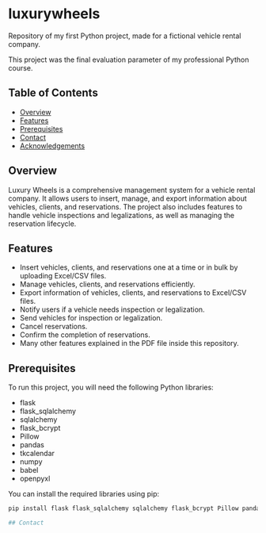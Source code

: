 # luxurywheels
Repository of my first Python project, made for a fictional vehicle rental company.

This project was the final evaluation parameter of my professional Python course.

## Table of Contents

- [Overview](#overview)
- [Features](#features)
- [Prerequisites](#prerequisites)
- [Contact](#contact)
- [Acknowledgements](#acknowledgements)

## Overview

Luxury Wheels is a comprehensive management system for a vehicle rental company. It allows users to insert, manage, and export information about vehicles, clients, and reservations. The project also includes features to handle vehicle inspections and legalizations, as well as managing the reservation lifecycle.

## Features

- Insert vehicles, clients, and reservations one at a time or in bulk by uploading Excel/CSV files.
- Manage vehicles, clients, and reservations efficiently.
- Export information of vehicles, clients, and reservations to Excel/CSV files.
- Notify users if a vehicle needs inspection or legalization.
- Send vehicles for inspection or legalization.
- Cancel reservations.
- Confirm the completion of reservations.
- Many other features explained in the PDF file inside this repository.

## Prerequisites

To run this project, you will need the following Python libraries:

- flask
- flask_sqlalchemy
- sqlalchemy
- flask_bcrypt
- Pillow
- pandas
- tkcalendar
- numpy
- babel
- openpyxl

You can install the required libraries using pip:

```bash
pip install flask flask_sqlalchemy sqlalchemy flask_bcrypt Pillow pandas tkcalendar numpy babel openpyxl

## Contact


